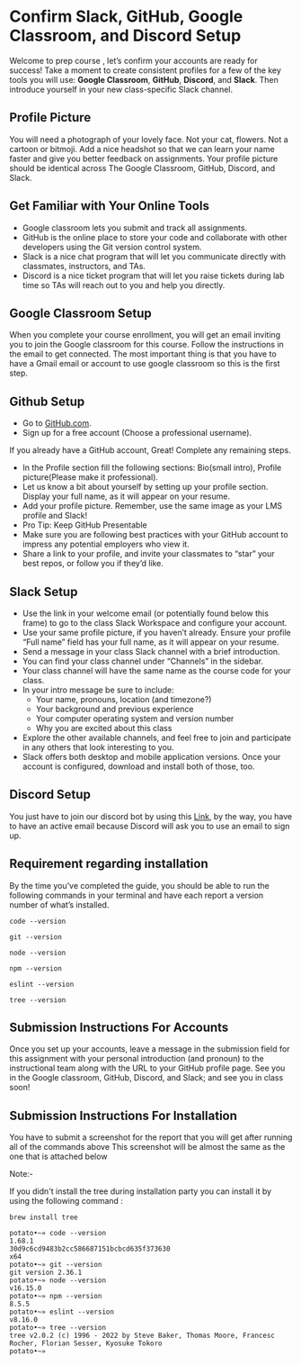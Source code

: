 # Confirm Slack, GitHub, Google Classroom, and Discord  Setup
Welcome to prep course , let’s confirm your accounts are ready for success! Take a moment to create consistent profiles for a few of the key tools you will use: **Google Classroom**, **GitHub**, **Discord**, and **Slack**. Then introduce yourself in your new class-specific Slack channel.

## Profile Picture
You will need a photograph of your lovely face. Not your cat, flowers. Not a cartoon or bitmoji. Add a nice headshot so that we can learn your name faster and give you better feedback on assignments. Your profile picture should be identical across The Google Classroom, GitHub, Discord, and Slack.

## Get Familiar with Your Online Tools
* Google classroom lets you submit and track all assignments.
* GitHub is the online place to store your code and collaborate with other developers using the Git version control system.
* Slack is a nice chat program that will let you communicate directly with classmates, instructors, and TAs.
* Discord is a nice ticket program that will let you raise tickets during lab time so TAs will reach out to you and help you directly.

## Google Classroom Setup
When you complete your course enrollment, you will get an email inviting you to join the Google classroom for this course. Follow the instructions in the email to get connected.
The most important thing is that you have to have a Gmail email or account to use google classroom so this is the first step.

## Github Setup
- Go to [GitHub.com](https://github.com/).
- Sign up for a free account (Choose a professional username).

If you already have a GitHub account, Great! Complete any remaining steps.

- In the Profile section fill the following sections: Bio(small intro), Profile picture(Please make it professional).
- Let us know a bit about yourself by setting up your profile section. Display your full name, as it will appear on your resume.
- Add your profile picture. Remember, use the same image as your LMS profile and Slack!
- Pro Tip: Keep GitHub Presentable
- Make sure you are following best practices with your GitHub account to impress any potential employers who view it.
- Share a link to your profile, and invite your classmates to “star” your best repos, or follow you if they’d like.

## Slack Setup
- Use the link in your welcome email (or potentially found below this frame) to go to the class Slack Workspace and configure your account.
- Use your same profile picture, if you haven’t already. Ensure your profile “Full name” field has your full name, as it will appear on your resume.
- Send a message in your class Slack channel with a brief introduction.
- You can find your class channel under “Channels” in the sidebar.
- Your class channel will have the same name as the course code for your class.
- In your intro message be sure to include:
   - Your name, pronouns, location (and timezone?)
   - Your background and previous experience
   - Your computer operating system and version number
   - Why you are excited about this class
- Explore the other available channels, and feel free to join and participate in any others that look interesting to you.
- Slack offers both desktop and mobile application versions. Once your account is configured, download and install both of those, too.

## Discord Setup
You just have to join our discord bot by using this [Link](https://discord.gg/DfMTM4Dg), by the way, you have to have an active email because Discord will ask you to use an email to sign up. 

## Requirement regarding installation

By the time you’ve completed the guide, you should be able to run the following commands in your terminal and have each report a version number of what’s installed.
```
code --version
```
```
git --version
```
```
node --version
```
```
npm --version
```
```
eslint --version
```
```
tree --version
```


## Submission Instructions For Accounts
Once you set up your accounts, leave a message in the submission field for this assignment with your personal introduction (and pronoun) to the instructional team along with the URL to your GitHub profile page.
See you in the Google classroom, GitHub, Discord, and Slack; and see you in class soon!

## Submission Instructions For Installation 

You have to submit a screenshot for the report that you will get after running all of the commands above 
This screenshot will be almost the same as the one that is attached below 

Note:-

If you didn't install the tree during installation party you can install it by using the following command :

```
brew install tree
```

```
potato•~» code --version                                                                                                                        
1.68.1
30d9c6cd9483b2cc586687151bcbcd635f373630
x64
potato•~» git --version                                                                                                                          
git version 2.36.1
potato•~» node --version                                                                                                                         
v16.15.0
potato•~» npm --version                                                                                                                          
8.5.5
potato•~» eslint --version                                                                                                                       
v8.16.0
potato•~» tree --version                                                                                                                         
tree v2.0.2 (c) 1996 - 2022 by Steve Baker, Thomas Moore, Francesc Rocher, Florian Sesser, Kyosuke Tokoro 
potato•~»       
```
